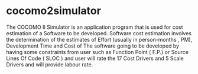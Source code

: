 # cocomo2simulator

The COCOMO II Simulator is an application program that is used for cost estimation of a Software to be developed. Software cost estimation involves the determination of the estimates of Effort (usually in person-months , PM), Development Time and Cost of The software going to be developed by having some constraints from user such as Function Point ( F.P.) or Source Lines Of Code ( SLOC ) and user will rate the 17 Cost Drivers and 5 Scale Drivers and will provide labour rate.

